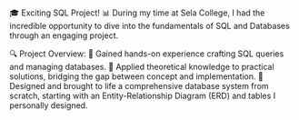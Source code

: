 🎓 Exciting SQL Project! 📊
During my time at Sela College, I had the incredible opportunity to dive into the fundamentals of SQL and Databases through an engaging project.

🔍 Project Overview:
🔹 Gained hands-on experience crafting SQL queries and managing databases.
🔹 Applied theoretical knowledge to practical solutions, bridging the gap between concept and implementation.
🔹 Designed and brought to life a comprehensive database system from scratch, starting with an Entity-Relationship Diagram (ERD) and tables I personally designed.
